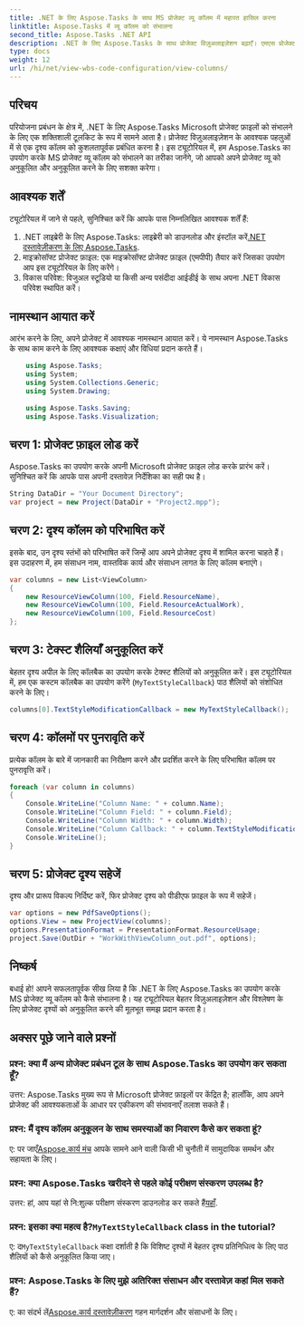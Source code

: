 ```yaml
---
title: .NET के लिए Aspose.Tasks के साथ MS प्रोजेक्ट व्यू कॉलम में महारत हासिल करना
linktitle: Aspose.Tasks में व्यू कॉलम को संभालना
second_title: Aspose.Tasks .NET API
description: .NET के लिए Aspose.Tasks के साथ प्रोजेक्ट विज़ुअलाइज़ेशन बढ़ाएँ। एमएस प्रोजेक्ट व्यू कॉलम को चरण-दर-चरण संभालना सीखें। दक्षता और अनुकूलन को बढ़ावा दें।
type: docs
weight: 12
url: /hi/net/view-wbs-code-configuration/view-columns/
---
```

## परिचय
परियोजना प्रबंधन के क्षेत्र में, .NET के लिए Aspose.Tasks Microsoft प्रोजेक्ट फ़ाइलों को संभालने के लिए एक शक्तिशाली टूलकिट के रूप में सामने आता है। प्रोजेक्ट विज़ुअलाइज़ेशन के आवश्यक पहलुओं में से एक दृश्य कॉलम को कुशलतापूर्वक प्रबंधित करना है। इस ट्यूटोरियल में, हम Aspose.Tasks का उपयोग करके MS प्रोजेक्ट व्यू कॉलम को संभालने का तरीका जानेंगे, जो आपको अपने प्रोजेक्ट व्यू को अनुकूलित और अनुकूलित करने के लिए सशक्त करेगा।
## आवश्यक शर्तें
ट्यूटोरियल में जाने से पहले, सुनिश्चित करें कि आपके पास निम्नलिखित आवश्यक शर्तें हैं:
1.  .NET लाइब्रेरी के लिए Aspose.Tasks: लाइब्रेरी को डाउनलोड और इंस्टॉल करें[.NET दस्तावेज़ीकरण के लिए Aspose.Tasks](https://reference.aspose.com/tasks/net/).
2. माइक्रोसॉफ्ट प्रोजेक्ट फ़ाइल: एक माइक्रोसॉफ्ट प्रोजेक्ट फ़ाइल (एमपीपी) तैयार करें जिसका उपयोग आप इस ट्यूटोरियल के लिए करेंगे।
3. विकास परिवेश: विजुअल स्टूडियो या किसी अन्य पसंदीदा आईडीई के साथ अपना .NET विकास परिवेश स्थापित करें।
## नामस्थान आयात करें
आरंभ करने के लिए, अपने प्रोजेक्ट में आवश्यक नामस्थान आयात करें। ये नामस्थान Aspose.Tasks के साथ काम करने के लिए आवश्यक कक्षाएं और विधियां प्रदान करते हैं।
```csharp
    using Aspose.Tasks;
    using System;
    using System.Collections.Generic;
    using System.Drawing;
    
    using Aspose.Tasks.Saving;
    using Aspose.Tasks.Visualization;
```
## चरण 1: प्रोजेक्ट फ़ाइल लोड करें
Aspose.Tasks का उपयोग करके अपनी Microsoft प्रोजेक्ट फ़ाइल लोड करके प्रारंभ करें। सुनिश्चित करें कि आपके पास अपनी दस्तावेज़ निर्देशिका का सही पथ है।
```csharp
String DataDir = "Your Document Directory";
var project = new Project(DataDir + "Project2.mpp");
```
## चरण 2: दृश्य कॉलम को परिभाषित करें
इसके बाद, उन दृश्य स्तंभों को परिभाषित करें जिन्हें आप अपने प्रोजेक्ट दृश्य में शामिल करना चाहते हैं। इस उदाहरण में, हम संसाधन नाम, वास्तविक कार्य और संसाधन लागत के लिए कॉलम बनाएंगे।
```csharp
var columns = new List<ViewColumn>
{
    new ResourceViewColumn(100, Field.ResourceName),
    new ResourceViewColumn(100, Field.ResourceActualWork),
    new ResourceViewColumn(100, Field.ResourceCost)
};
```
## चरण 3: टेक्स्ट शैलियाँ अनुकूलित करें
बेहतर दृश्य अपील के लिए कॉलबैक का उपयोग करके टेक्स्ट शैलियों को अनुकूलित करें। इस ट्यूटोरियल में, हम एक कस्टम कॉलबैक का उपयोग करेंगे (`MyTextStyleCallback`) पाठ शैलियों को संशोधित करने के लिए।
```csharp
columns[0].TextStyleModificationCallback = new MyTextStyleCallback();
```
## चरण 4: कॉलमों पर पुनरावृति करें
प्रत्येक कॉलम के बारे में जानकारी का निरीक्षण करने और प्रदर्शित करने के लिए परिभाषित कॉलम पर पुनरावृत्ति करें।
```csharp
foreach (var column in columns)
{
    Console.WriteLine("Column Name: " + column.Name);
    Console.WriteLine("Column Field: " + column.Field);
    Console.WriteLine("Column Width: " + column.Width);
    Console.WriteLine("Column Callback: " + column.TextStyleModificationCallback);
    Console.WriteLine();
}
```
## चरण 5: प्रोजेक्ट दृश्य सहेजें
दृश्य और प्रारूप विकल्प निर्दिष्ट करें, फिर प्रोजेक्ट दृश्य को पीडीएफ फ़ाइल के रूप में सहेजें।
```csharp
var options = new PdfSaveOptions();
options.View = new ProjectView(columns);
options.PresentationFormat = PresentationFormat.ResourceUsage;
project.Save(OutDir + "WorkWithViewColumn_out.pdf", options);
```
## निष्कर्ष
बधाई हो! आपने सफलतापूर्वक सीख लिया है कि .NET के लिए Aspose.Tasks का उपयोग करके MS प्रोजेक्ट व्यू कॉलम को कैसे संभालना है। यह ट्यूटोरियल बेहतर विज़ुअलाइज़ेशन और विश्लेषण के लिए प्रोजेक्ट दृश्यों को अनुकूलित करने की मूलभूत समझ प्रदान करता है।

## अक्सर पूछे जाने वाले प्रश्नों
### प्रश्न: क्या मैं अन्य प्रोजेक्ट प्रबंधन टूल के साथ Aspose.Tasks का उपयोग कर सकता हूँ?
उत्तर: Aspose.Tasks मुख्य रूप से Microsoft प्रोजेक्ट फ़ाइलों पर केंद्रित है; हालाँकि, आप अपने प्रोजेक्ट की आवश्यकताओं के आधार पर एकीकरण की संभावनाएँ तलाश सकते हैं।
### प्रश्न: मैं दृश्य कॉलम अनुकूलन के साथ समस्याओं का निवारण कैसे कर सकता हूं?
 ए: पर जाएँ[Aspose.कार्य मंच](https://forum.aspose.com/c/tasks/15) आपके सामने आने वाली किसी भी चुनौती में सामुदायिक समर्थन और सहायता के लिए।
### प्रश्न: क्या Aspose.Tasks खरीदने से पहले कोई परीक्षण संस्करण उपलब्ध है?
 उत्तर: हां, आप यहां से नि:शुल्क परीक्षण संस्करण डाउनलोड कर सकते हैं[यहाँ](https://releases.aspose.com/).
###  प्रश्न: इसका क्या महत्व है?`MyTextStyleCallback` class in the tutorial?
 ए: द`MyTextStyleCallback` कक्षा दर्शाती है कि विशिष्ट दृश्यों में बेहतर दृश्य प्रतिनिधित्व के लिए पाठ शैलियों को कैसे अनुकूलित किया जाए।
### प्रश्न: Aspose.Tasks के लिए मुझे अतिरिक्त संसाधन और दस्तावेज़ कहां मिल सकते हैं?
 ए: का संदर्भ लें[Aspose.कार्य दस्तावेज़ीकरण](https://reference.aspose.com/tasks/net/) गहन मार्गदर्शन और संसाधनों के लिए।